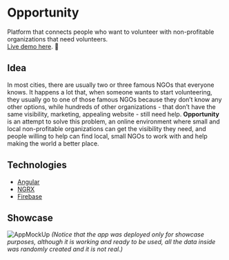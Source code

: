 # Opportunity
Platform that connects people who want to volunteer with non-profitable organizations that need volunteers.  
[Live demo here](https://bit.ly/2uByUoy). 🤸‍

## Idea
In most cities, there are usually two or three famous NGOs that everyone knows. It happens a lot that, when someone wants to start volunteering, they usually go to one of those famous NGOs because they don’t know any other options, while hundreds of other organizations - that don’t have the same visibility, marketing, appealing website - still need help. **Opportunity** is an attempt to solve this problem, an online environment where small and local non-profitable organizations can get the visibility they need, and people willing to help can find local, small NGOs to work with and help making the world a better place.

## Technologies
- [Angular](https://angular.io/)
- [NGRX](https://ngrx.io/)
- [Firebase](https://firebase.google.com/)

## Showcase
![AppMockUp](https://drive.google.com/uc?export=view&id=1ihn_HsTaYyY7FOLP-xLZB3D4u2s9YCTQ)
*(Notice that the app was deployed only for showcase purposes, although it is working and ready to be used, all the data inside was randomly created and it is not real.)*
